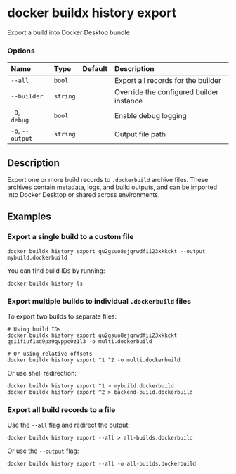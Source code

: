 # docker buildx history export

<!---MARKER_GEN_START-->
Export a build into Docker Desktop bundle

### Options

| Name             | Type     | Default | Description                              |
|:-----------------|:---------|:--------|:-----------------------------------------|
| `--all`          | `bool`   |         | Export all records for the builder       |
| `--builder`      | `string` |         | Override the configured builder instance |
| `-D`, `--debug`  | `bool`   |         | Enable debug logging                     |
| `-o`, `--output` | `string` |         | Output file path                         |


<!---MARKER_GEN_END-->

## Description

Export one or more build records to `.dockerbuild` archive files. These archives
contain metadata, logs, and build outputs, and can be imported into Docker
Desktop or shared across environments.

## Examples

### <a name="export-single-build"></a> Export a single build to a custom file

```console
docker buildx history export qu2gsuo8ejqrwdfii23xkkckt --output mybuild.dockerbuild
```

You can find build IDs by running:

```console
docker buildx history ls
```

### <a name="export-multiple-builds"></a> Export multiple builds to individual `.dockerbuild` files

To export two builds to separate files:

```console
# Using build IDs
docker buildx history export qu2gsuo8ejqrwdfii23xkkckt qsiifiuf1ad9pa9qvppc0z1l3 -o multi.dockerbuild

# Or using relative offsets
docker buildx history export ^1 ^2 -o multi.dockerbuild
```

Or use shell redirection:

```console
docker buildx history export ^1 > mybuild.dockerbuild
docker buildx history export ^2 > backend-build.dockerbuild
```

### <a name="export-all-builds"></a> Export all build records to a file

Use the `--all` flag and redirect the output:

```console
docker buildx history export --all > all-builds.dockerbuild
```

Or use the `--output` flag:

```console
docker buildx history export --all -o all-builds.dockerbuild
```
